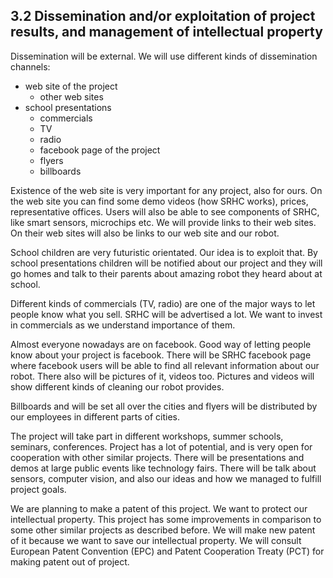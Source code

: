 ## 3.2 Dissemination and/or exploitation of project results, and management of intellectual property


Dissemination will be external. We will use different kinds of dissemination channels:
  - web site of the project
	- other web sites
  - school presentations
	- commercials
	- TV
	- radio
	- facebook page of the project
	- flyers
	- billboards

Existence of the web site is very important for any project, also for ours. On the web site you can find some demo videos (how SRHC works), prices, representative offices. Users will also be able to see components of
SRHC, like smart sensors, microchips etc. We will provide links to their web sites. On their web sites will also be links to our web site and our robot.

School children are very futuristic orientated. Our idea is to exploit that. By school presentations children will be notified about our project and they will go homes and talk to their parents about amazing robot they heard about at school.

Different kinds of commercials (TV, radio) are one of the major ways to let people know what you sell. SRHC will be advertised a lot. We want to invest in commercials as we understand importance of them.

Almost everyone nowadays are on facebook. Good way of letting people know about your project is facebook. There will be SRHC facebook page where facebook users will be able to find all relevant information about our robot. There also will be pictures of it, videos too. Pictures and videos will show different kinds of cleaning our robot provides.

Billboards and will be set all over the cities and flyers will be distributed by our employees in different parts of cities.


The project will take part in different workshops, summer schools, seminars, conferences. Project has a lot of potential, and is very open for cooperation with other similar projects. There will be presentations and demos at large public events like technology fairs. There will be talk about sensors, computer vision, and also our ideas and how we managed to fulfill project goals.

We are planning to make a patent of this project. We want to protect our intellectual property. This project has some improvements in comparison to some other similar projects as described before. We will make new patent of it because we want to save our intellectual property. We will consult European Patent Convention (EPC) and Patent Cooperation Treaty (PCT) for making patent out of project.
